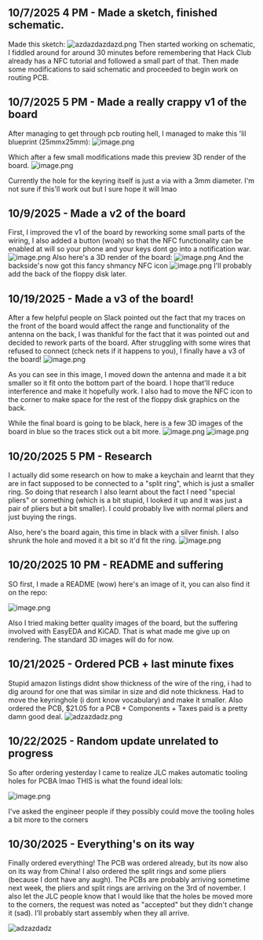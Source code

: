<!--
  ===================    !!READ THIS NOTICE!!   ====================
  DO NOT edit this file manually. Your changes WILL BE OVERWRITTEN!
  This journal is auto generated and updated by Hack Club Blueprint.
  To edit this file, please edit your journal entries on Blueprint.
  ==================================================================
-->

## 10/7/2025 4 PM - Made a sketch, finished schematic.  

Made this sketch:
![azdazdazdazd.png](https://blueprint.hackclub.com/user-attachments/blobs/redirect/eyJfcmFpbHMiOnsiZGF0YSI6OTIwLCJwdXIiOiJibG9iX2lkIn19--28b2648a53696fe2953524000509603d952c8d0e/azdazdazdazd.png)
Then started working on schematic, I fiddled around for around 30 minutes before remembering that Hack Club already has a NFC tutorial and followed a small part of that. Then made some modifications to said schematic and proceeded to begin work on routing PCB.  

## 10/7/2025 5 PM - Made a really crappy v1 of the board  

After managing to get through pcb routing hell, I managed to make this 'lil blueprint (25mmx25mm):
![image.png](https://blueprint.hackclub.com/user-attachments/blobs/proxy/eyJfcmFpbHMiOnsiZGF0YSI6OTUwLCJwdXIiOiJibG9iX2lkIn19--5d7dfa0bb6e5e621f02afc83c0e61c9cb112a01f/image.png)

Which after a few small modifications made this preview 3D render of the board.
![image.png](https://blueprint.hackclub.com/user-attachments/blobs/proxy/eyJfcmFpbHMiOnsiZGF0YSI6OTQ5LCJwdXIiOiJibG9iX2lkIn19--f6beb9ddbbbd3a65cc5c841b4387568558be4281/image.png)

Currently the hole for the keyring itself is just a via with a 3mm diameter. I'm not sure if this'll work out but I sure hope it will lmao  

## 10/9/2025 - Made a v2 of the board  

First, I improved the v1 of the board by reworking some small parts of the wiring, I also added a button (woah) so that the NFC functionality can be enabled at will so your phone and your keys dont go into a notification war.
![image.png](https://blueprint.hackclub.com/user-attachments/blobs/proxy/eyJfcmFpbHMiOnsiZGF0YSI6MTI0NywicHVyIjoiYmxvYl9pZCJ9fQ==--af738d5139c7e88944094d09c6b896aefd5fcf7b/image.png)
Also here's a 3D render of the board:
![image.png](https://blueprint.hackclub.com/user-attachments/blobs/proxy/eyJfcmFpbHMiOnsiZGF0YSI6MTI0OCwicHVyIjoiYmxvYl9pZCJ9fQ==--54ce86d4b4177c0aebbd65f41e4a7bdb0ba1220f/image.png)
And the backside's now got this fancy shmancy NFC icon
![image.png](https://blueprint.hackclub.com/user-attachments/blobs/proxy/eyJfcmFpbHMiOnsiZGF0YSI6MTI0OSwicHVyIjoiYmxvYl9pZCJ9fQ==--945877ee77284f97a537fe3f41f28c7bfc0e66f7/image.png)
I'll probably add the back of the floppy disk later.  

## 10/19/2025 - Made a v3 of the board!  

After a few helpful people on Slack pointed out the fact that my traces on the front of the board would affect the range and functionality of the antenna on the back, I was thankful for the fact that it was pointed out and decided to rework parts of the board. After struggling with some wires that refused to connect (check nets if it happens to you), I finally have a v3 of the board!
![image.png](https://blueprint.hackclub.com/user-attachments/blobs/proxy/eyJfcmFpbHMiOnsiZGF0YSI6MzM1OCwicHVyIjoiYmxvYl9pZCJ9fQ==--48ff76ad2e9f38f3b6e3b1468d4cfe5a7ca0087e/image.png)

As you can see in this image, I moved down the antenna and made it a bit smaller so it fit onto the bottom part of the board. I hope that'll reduce interference and make it hopefully work. I also had to move the NFC icon to the corner to make space for the rest of the floppy disk graphics on the back.

While the final board is going to be black, here is a few 3D images of the board in blue so the traces stick out a bit more.
![image.png](https://blueprint.hackclub.com/user-attachments/blobs/proxy/eyJfcmFpbHMiOnsiZGF0YSI6MzM2MCwicHVyIjoiYmxvYl9pZCJ9fQ==--89f9e047d865ecacc7ed6a5b6125e366cdd0d64f/image.png)
![image.png](https://blueprint.hackclub.com/user-attachments/blobs/proxy/eyJfcmFpbHMiOnsiZGF0YSI6MzM2MSwicHVyIjoiYmxvYl9pZCJ9fQ==--7aeea59ed31adf05f7f4fa393a1960eaf074d0df/image.png)

  

## 10/20/2025 5 PM - Research  

I actually did some research on how to make a keychain and learnt that they are in fact supposed to be connected to a "split ring", which is just a smaller ring. So doing that research I also learnt about the fact I need "special pliers" or something (which is a bit stupid, I looked it up and it was just a pair of pliers but a bit smaller). I could probably live with normal pliers and just buying the rings.

Also, here's the board again, this time in black with a silver finish. I also shrunk the hole and moved it a bit so it'd fit the ring.
![image.png](https://blueprint.hackclub.com/user-attachments/blobs/proxy/eyJfcmFpbHMiOnsiZGF0YSI6Mzc0MCwicHVyIjoiYmxvYl9pZCJ9fQ==--c08ea04eb007edbabe533169dde21598ba1589f9/image.png)
  

## 10/20/2025 10 PM - README and suffering  

SO first, I made a README (wow) here's an image of it, you can also find it on the repo:

![image.png](https://blueprint.hackclub.com/user-attachments/blobs/proxy/eyJfcmFpbHMiOnsiZGF0YSI6MzgwNiwicHVyIjoiYmxvYl9pZCJ9fQ==--b02d0d30eaa10128d7cf402546ba02ce837a1f3d/image.png)

Also I tried making better quality images of the board, but the suffering involved with EasyEDA and KiCAD. That is what made me give up on rendering. The standard 3D images will do for now.  

## 10/21/2025 - Ordered PCB + last minute fixes  

Stupid amazon listings didnt show thickness of the wire of the ring, i had to dig around for one that was similar in size and did note thickness. Had to move the keyringhole (i dont know vocabulary) and make it smaller. Also ordered the PCB, $21.05 for a PCB + Components + Taxes paid is a pretty damn good deal.
![adzazdadz.png](https://blueprint.hackclub.com/user-attachments/blobs/proxy/eyJfcmFpbHMiOnsiZGF0YSI6NDE5MSwicHVyIjoiYmxvYl9pZCJ9fQ==--39db0a629f9d9f5cc15ff30f1c3f043cca988417/adzazdadz.png)
  

## 10/22/2025 - Random update unrelated to progress  

So after ordering yesterday I came to realize JLC makes automatic tooling holes for PCBA lmao
THIS is what the found ideal lols:

![image.png](https://blueprint.hackclub.com/user-attachments/blobs/proxy/eyJfcmFpbHMiOnsiZGF0YSI6NDU3MSwicHVyIjoiYmxvYl9pZCJ9fQ==--4d4553e18a9ade55e1c32630ec09f1521c8f6d84/image.png)

I've asked the engineer people if they possibly could move the tooling holes a bit more to the corners
  

## 10/30/2025 - Everything's on its way  

Finally ordered everything! The PCB was ordered already, but its now also on its way from China! I also ordered the split rings and some pliers (because I dont have any augh). The PCBs are probably arriving sometime next week, the pliers and split rings are arriving on the 3rd of november. 
I also let the JLC people know that I would like that the holes be moved more to the corners, the request was noted as "accepted" but they didn't change it (sad). I'll probably start assembly when they all arrive.

![adzazdadz](https://blueprint.hackclub.com/user-attachments/blobs/proxy/eyJfcmFpbHMiOnsiZGF0YSI6NjczNiwicHVyIjoiYmxvYl9pZCJ9fQ==--c80264a1ee685869af0bcebe46b3af9271823853/adzazdadz.png)
  

